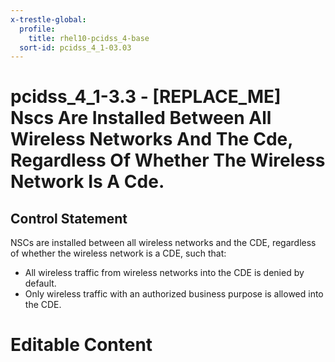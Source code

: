 ```yaml
---
x-trestle-global:
  profile:
    title: rhel10-pcidss_4-base
  sort-id: pcidss_4_1-03.03
---
```


# pcidss_4_1-3.3 - \[REPLACE_ME\] Nscs Are Installed Between All Wireless Networks And The Cde, Regardless Of Whether The Wireless Network Is A Cde.

## Control Statement

NSCs are installed between all wireless networks and the CDE, regardless of whether the
wireless network is a CDE, such that:
- All wireless traffic from wireless networks into the CDE is denied by default.
- Only wireless traffic with an authorized business purpose is allowed into the CDE.

# Editable Content

<!-- Make additions and edits below -->
<!-- The above represents the contents of the control as received by the profile, prior to additions. -->
<!-- If the profile makes additions to the control, they will appear below. -->
<!-- The above markdown may not be edited but you may edit the content below, and/or introduce new additions to be made by the profile. -->
<!-- If there is a yaml header at the top, parameter values may be edited. Use --set-parameters to incorporate the changes during assembly. -->
<!-- The content here will then replace what is in the profile for this control, after running profile-assemble. -->
<!-- The current profile has no added parts for this control, but you may add new ones here. -->
<!-- Each addition must have a heading either of the form ## Control my_addition_name -->
<!-- or ## Part a. (where the a. refers to one of the control statement labels.) -->
<!-- "## Control" parts are new parts added after the statement part. -->
<!-- "## Part" parts are new parts added into the top-level statement part with that label. -->
<!-- Subparts may be added with nested hash levels of the form ### My Subpart Name -->
<!-- underneath the parent ## Control or ## Part being added -->
<!-- See https://oscal-compass.github.io/compliance-trestle/tutorials/ssp_profile_catalog_authoring/ssp_profile_catalog_authoring for guidance. -->
